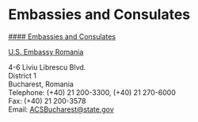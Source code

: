 # Embassies and Consulates

[#### Embassies and Consulates](javascript:void(0); "Embassies and Consulates")

[U.S. Embassy Romania](https://ro.usembassy.gov/)

4-6 Liviu Librescu Blvd.  
District 1  
Bucharest, Romania  
Telephone: (+40) 21 200-3300, (+40) 21 270-6000   
Fax: (+40) 21 200-3578  
Email: [ACSBucharest@state.gov](mailto:ACSBucharest@state.gov)